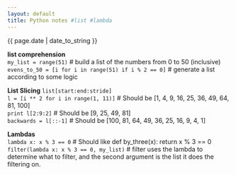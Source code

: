```yaml
---
layout: default
title: Python notes #list #lambda
---
```

{{ page.date | date_to_string }}

**list comprehension**   
`my_list = range(51)` \# build a list of the numbers from 0 to 50 (inclusive)   
`evens_to_50 = [i for i in range(51) if i % 2 == 0]` \# generate a list according to some logic   

**List Slicing** `list[start:end:stride]`   
`l = [i ** 2 for i in range(1, 11)]`  \# Should be [1, 4, 9, 16, 25, 36, 49, 64, 81, 100]   
`print l[2:9:2]`                    \# Should be [9, 25, 49, 81]   
`backwards = l[::-1]`  \# Should be [100, 81, 64, 49, 36, 25, 16, 9, 4, 1]   

**Lambdas**   
`lambda x: x % 3 == 0`  \# Should like def by_three(x): return x % 3 == 0   
`filter(lambda x: x % 3 == 0, my_list)`  \# filter uses the lambda to determine what to filter, and the second argument is the list it does the filtering on.
